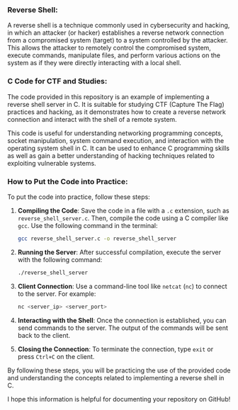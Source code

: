 ### Reverse Shell:

A reverse shell is a technique commonly used in cybersecurity and hacking, in which an attacker (or hacker) establishes a reverse network connection from a compromised system (target) to a system controlled by the attacker. This allows the attacker to remotely control the compromised system, execute commands, manipulate files, and perform various actions on the system as if they were directly interacting with a local shell.

### C Code for CTF and Studies:

The code provided in this repository is an example of implementing a reverse shell server in C. It is suitable for studying CTF (Capture The Flag) practices and hacking, as it demonstrates how to create a reverse network connection and interact with the shell of a remote system.

This code is useful for understanding networking programming concepts, socket manipulation, system command execution, and interaction with the operating system shell in C. It can be used to enhance C programming skills as well as gain a better understanding of hacking techniques related to exploiting vulnerable systems.

### How to Put the Code into Practice:

To put the code into practice, follow these steps:

1. **Compiling the Code**: Save the code in a file with a `.c` extension, such as `reverse_shell_server.c`. Then, compile the code using a C compiler like `gcc`. Use the following command in the terminal:

    ```bash
    gcc reverse_shell_server.c -o reverse_shell_server
    ```

2. **Running the Server**: After successful compilation, execute the server with the following command:

    ```bash
    ./reverse_shell_server
    ```

3. **Client Connection**: Use a command-line tool like `netcat` (`nc`) to connect to the server. For example:

    ```bash
    nc <server_ip> <server_port>
    ```

4. **Interacting with the Shell**: Once the connection is established, you can send commands to the server. The output of the commands will be sent back to the client.

5. **Closing the Connection**: To terminate the connection, type `exit` or press `Ctrl+C` on the client.

By following these steps, you will be practicing the use of the provided code and understanding the concepts related to implementing a reverse shell in C.

I hope this information is helpful for documenting your repository on GitHub!
